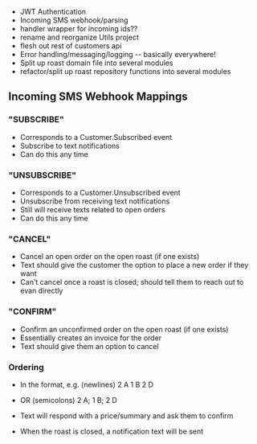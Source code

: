 - JWT Authentication
- Incoming SMS webhook/parsing
- handler wrapper for incoming ids??
- rename and reorganize Utils project
- flesh out rest of customers api
- Error handling/messaging/logging -- basically everywhere!
- Split up roast domain file into several modules
- refactor/split up roast repository functions into several modules

## Incoming SMS Webhook Mappings

### "SUBSCRIBE"

- Corresponds to a Customer.Subscribed event
- Subscribe to text notifications
- Can do this any time

### "UNSUBSCRIBE"

- Corresponds to a Customer.Unsubscribed event
- Unsubscribe from receiving text notifications
- Still will receive texts related to open orders
- Can do this any time

### "CANCEL"

- Cancel an open order on the open roast (if one exists)
- Text should give the customer the option to place a new order if they want
- Can't cancel once a roast is closed; should tell them to reach out to evan directly

### "CONFIRM"

- Confirm an unconfirmed order on the open roast (if one exists)
- Essentially creates an invoice for the order
- Text should give them an option to cancel

### Ordering

- In the format, e.g. (newlines)
2 A
1 B
2 D
- OR (semicolons)
2 A; 1 B; 2 D

- Text will respond with a price/summary and ask them to confirm
- When the roast is closed, a notification text will be sent
